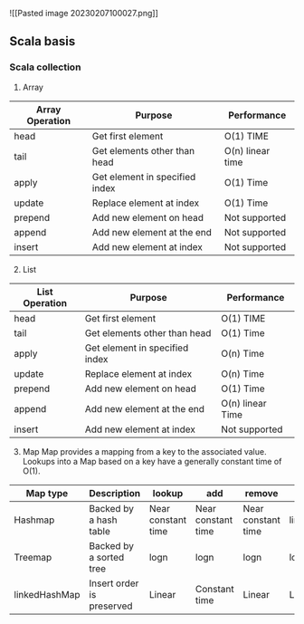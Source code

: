 ![[Pasted image 20230207100027.png]]

## Scala basis
### Scala collection 
1. Array 

| Array Operation | Purpose                        | Performance      |
| --------------- | ------------------------------ | ---------------- |
| head            | Get first element              | O(1) TIME        |
| tail            | Get elements other than head   | O(n) linear time |
| apply           | Get element in specified index | O(1) Time        |
| update          | Replace element at index       | O(1) Time        |
| prepend         | Add new element on head        | Not supported    |
| append          | Add new element at the end     | Not supported    |
| insert          | Add new element at index       | Not supported    |

2. List 

| List Operation | Purpose                        | Performance      |
| -------------- | ------------------------------ | ---------------- |
| head           | Get first element              | O(1) TIME        |
| tail           | Get elements other than head   | O(1) Time        |
| apply          | Get element in specified index | O(n) Time        |
| update         | Replace element at index       | O(n) Time        |
| prepend        | Add new element on head        | O(1) Time        |
| append         | Add new element at the end     | O(n) linear Time |
| insert         | Add new element at index       | Not supported    |


3. Map
Map provides a mapping from a key to the associated value. Lookups into a Map based on a key have a generally constant time of O(1).

| Map type      | Description               | lookup             | add                | remove             | min    |
| ------------- | ------------------------- | ------------------ | ------------------ | ------------------ | ------ |
| Hashmap       | Backed by a hash table    | Near constant time | Near constant time | Near constant time | linear |
| Treemap       | Backed by a sorted tree   | logn               | logn               | logn               | logn   |
| linkedHashMap | Insert order is preserved | Linear             | Constant time      | Linear             | Linear |


